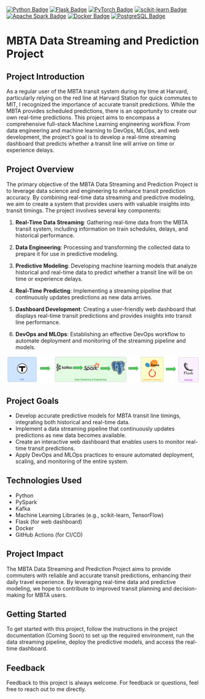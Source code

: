 [![Python Badge](https://img.shields.io/badge/Python-3776ab?style=for-the-badge&logo=python&logoColor=yellow)](https://www.python.org/)
[![Flask Badge](https://img.shields.io/badge/Flask-000000?style=for-the-badge&logo=flask&logoColor=white)](https://flask.palletsprojects.com/)
[![PyTorch Badge](https://img.shields.io/badge/PyTorch-EE4C2C?style=for-the-badge&logo=pytorch&logoColor=white)](https://pytorch.org/)
[![scikit-learn Badge](https://img.shields.io/badge/scikit_learn-F7931E?style=for-the-badge&logo=scikit-learn&logoColor=white)](https://scikit-learn.org/)
[![Apache Spark Badge](https://img.shields.io/badge/Apache_Spark-FFFFFF?style=for-the-badge&logo=apachespark&logoColor=%23E35A1C)](https://spark.apache.org/)
[![Docker Badge](https://img.shields.io/badge/Docker-2CA5E0?style=for-the-badge&logo=docker&logoColor=white)](https://www.docker.com/)
[![PostgreSQL Badge](https://img.shields.io/badge/PostgreSQL-316192?style=for-the-badge&logo=postgresql&logoColor=white)](https://www.postgresql.org/)

# MBTA Data Streaming and Prediction Project

## Project Introduction

As a regular user of the MBTA transit system during my time at Harvard, particularly relying on the red line at Harvard Station for quick commutes to MIT, I recognized the importance of accurate transit predictions. While the MBTA provides scheduled predictions, there is an opportunity to create our own real-time predictions. This project aims to encompass a comprehensive full-stack Machine Learning engineering workflow. From data engineering and machine learning to DevOps, MLOps, and web development, the project's goal is to develop a real-time streaming dashboard that predicts whether a transit line will arrive on time or experience delays.

## Project Overview

The primary objective of the MBTA Data Streaming and Prediction Project is to leverage data science and engineering to enhance transit prediction accuracy. By combining real-time data streaming and predictive modeling, we aim to create a system that provides users with valuable insights into transit timings. The project involves several key components:

1. **Real-Time Data Streaming**: Gathering real-time data from the MBTA transit system, including information on train schedules, delays, and historical performance.

2. **Data Engineering**: Processing and transforming the collected data to prepare it for use in predictive modeling.

3. **Predictive Modeling**: Developing machine learning models that analyze historical and real-time data to predict whether a transit line will be on time or experience delays.

4. **Real-Time Predicting**: Implementing a streaming pipeline that continuously updates predictions as new data arrives.

5. **Dashboard Development**: Creating a user-friendly web dashboard that displays real-time transit predictions and provides insights into transit line performance.

6. **DevOps and MLOps**: Establishing an effective DevOps workflow to automate deployment and monitoring of the streaming pipeline and models.

![image](./assets/high-level.svg)

## Project Goals

- Develop accurate predictive models for MBTA transit line timings, integrating both historical and real-time data.
- Implement a data streaming pipeline that continuously updates predictions as new data becomes available.
- Create an interactive web dashboard that enables users to monitor real-time transit predictions.
- Apply DevOps and MLOps practices to ensure automated deployment, scaling, and monitoring of the entire system.

## Technologies Used

- Python
- PySpark
- Kafka
- Machine Learning Libraries (e.g., scikit-learn, TensorFlow)
- Flask (for web dashboard)
- Docker
- GitHub Actions (for CI/CD)

## Project Impact

The MBTA Data Streaming and Prediction Project aims to provide commuters with reliable and accurate transit predictions, enhancing their daily travel experience. By leveraging real-time data and predictive modeling, we hope to contribute to improved transit planning and decision-making for MBTA users.

## Getting Started

To get started with this project, follow the instructions in the project documentation (Coming Soon) to set up the required environment, run the data streaming pipeline, deploy the predictive models, and access the real-time dashboard.

## Feedback

Feedback to this project is always welcome. For feedback or questions, feel free to reach out to me directly.
